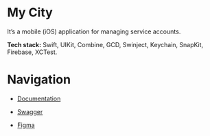 # My City

It’s a mobile (iOS) application for managing service accounts.

**Tech stack:** Swift, UIKit, Combine, GCD, Swinject, Keychain, SnapKit, Firebase, XCTest.


# Navigation

* [Documentation](https://git.sevstar.net/ssdev/cabinet-new/-/tree/dev-mobile/mobile/ios/Release/Documentation.docc?ref_type=heads)

* [Swagger](https://git.sevstar.net/ssdev/cabinet/-/blob/dev/swagger.json)
  
* [Figma](https://www.figma.com/file/H9SqgcoQjEhPq9DPsnYvOw/%D0%9C%D0%BE%D0%B9-%D0%A1%D0%B5%D0%B2%D1%81%D1%82%D0%B0%D1%80)

